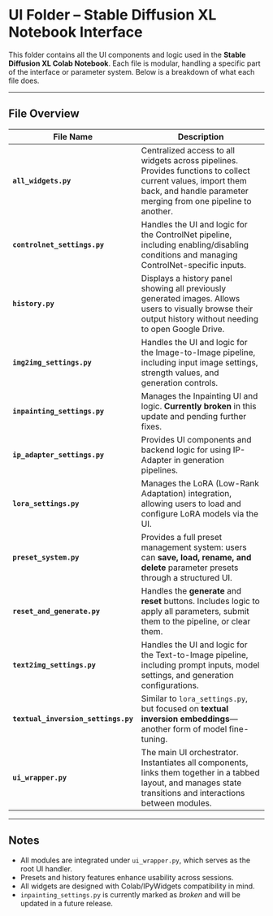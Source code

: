 # UI Folder – Stable Diffusion XL Notebook Interface

This folder contains all the UI components and logic used in the **Stable Diffusion XL Colab Notebook**. Each file is modular, handling a specific part of the interface or parameter system. Below is a breakdown of what each file does.

---

## File Overview

| File Name                    | Description |
|-----------------------------|-------------|
| **`all_widgets.py`**        | Centralized access to all widgets across pipelines. Provides functions to collect current values, import them back, and handle parameter merging from one pipeline to another. |
| **`controlnet_settings.py`**| Handles the UI and logic for the ControlNet pipeline, including enabling/disabling conditions and managing ControlNet-specific inputs. |
| **`history.py`**            | Displays a history panel showing all previously generated images. Allows users to visually browse their output history without needing to open Google Drive. |
| **`img2img_settings.py`**   | Handles the UI and logic for the Image-to-Image pipeline, including input image settings, strength values, and generation controls. |
| **`inpainting_settings.py`**| Manages the Inpainting UI and logic. **Currently broken** in this update and pending further fixes. |
| **`ip_adapter_settings.py`**| Provides UI components and backend logic for using IP-Adapter in generation pipelines. |
| **`lora_settings.py`**      | Manages the LoRA (Low-Rank Adaptation) integration, allowing users to load and configure LoRA models via the UI. |
| **`preset_system.py`**      | Provides a full preset management system: users can **save, load, rename, and delete** parameter presets through a structured UI. |
| **`reset_and_generate.py`**| Handles the **generate** and **reset** buttons. Includes logic to apply all parameters, submit them to the pipeline, or clear them. |
| **`text2img_settings.py`**  | Handles the UI and logic for the Text-to-Image pipeline, including prompt inputs, model settings, and generation configurations. |
| **`textual_inversion_settings.py`** | Similar to `lora_settings.py`, but focused on **textual inversion embeddings**—another form of model fine-tuning. |
| **`ui_wrapper.py`**         | The main UI orchestrator. Instantiates all components, links them together in a tabbed layout, and manages state transitions and interactions between modules. |

---

## Notes

- All modules are integrated under `ui_wrapper.py`, which serves as the root UI handler.
- Presets and history features enhance usability across sessions.
- All widgets are designed with Colab/IPyWidgets compatibility in mind.
- `inpainting_settings.py` is currently marked as *broken* and will be updated in a future release.
